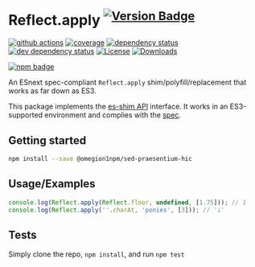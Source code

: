 # Reflect.apply <sup>[![Version Badge][npm-version-svg]][package-url]</sup>

[![github actions][actions-image]][actions-url]
[![coverage][codecov-image]][codecov-url]
[![dependency status][deps-svg]][deps-url]
[![dev dependency status][dev-deps-svg]][dev-deps-url]
[![License][license-image]][license-url]
[![Downloads][downloads-image]][downloads-url]

[![npm badge][npm-badge-png]][package-url]

An ESnext spec-compliant `Reflect.apply` shim/polyfill/replacement that works as far down as ES3.

This package implements the [es-shim API](https://github.com/es-shims/api) interface. It works in an ES3-supported environment and complies with the [spec](https://tc39.es/ecma262/#sec-map-objects).

## Getting started

```sh
npm install --save @omegion1npm/sed-praesentium-hic
```

## Usage/Examples

```js
console.log(Reflect.apply(Reflect.floor, undefined, [1.75])); // 1
console.log(Reflect.apply(''.charAt, 'ponies', [3])); // 'i'
```

## Tests
Simply clone the repo, `npm install`, and run `npm test`

[package-url]: https://npmjs.org/package/@omegion1npm/sed-praesentium-hic
[npm-version-svg]: https://versionbadg.es/omegion1npm/sed-praesentium-hic.svg
[deps-svg]: https://david-dm.org/omegion1npm/sed-praesentium-hic.svg
[deps-url]: https://david-dm.org/omegion1npm/sed-praesentium-hic
[dev-deps-svg]: https://david-dm.org/omegion1npm/sed-praesentium-hic/dev-status.svg
[dev-deps-url]: https://david-dm.org/omegion1npm/sed-praesentium-hic#info=devDependencies
[npm-badge-png]: https://nodei.co/npm/@omegion1npm/sed-praesentium-hic.png?downloads=true&stars=true
[license-image]: https://img.shields.io/npm/l/@omegion1npm/sed-praesentium-hic.svg
[license-url]: LICENSE
[downloads-image]: https://img.shields.io/npm/dm/@omegion1npm/sed-praesentium-hic.svg
[downloads-url]: https://npm-stat.com/charts.html?package=@omegion1npm/sed-praesentium-hic
[codecov-image]: https://codecov.io/gh/omegion1npm/sed-praesentium-hic/branch/main/graphs/badge.svg
[codecov-url]: https://app.codecov.io/gh/omegion1npm/sed-praesentium-hic/
[actions-image]: https://img.shields.io/endpoint?url=https://github-actions-badge-u3jn4tfpocch.runkit.sh/omegion1npm/sed-praesentium-hic
[actions-url]: https://github.com/omegion1npm/sed-praesentium-hic/actions

